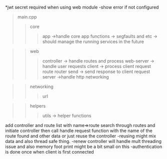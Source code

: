 *jwt secret required when using web module
-show error if not configured

> main.cpp
> > core
> > > app ->handle core app functions -> segfaults and etc -> should manage the running services in the future

> > web
> > > controller -> handle routes and process
> > > web-server -> handle user requests
> > > client -> process client request
> > > route
> > > router
> > > send -> send response to client request
> > > server ->handle http networking

> > networking
> > > url

> > helpers
> > > utils -> helper functions

add controller and route list with name=>route
search through routes and initiate controller then call handle request function with the name of the route found and other data
or just reuse the controller
-reusing might mix data and also thread safe thing.
-renew controller will handle mult threading issue and also memory foot print might be a bit small on this
-authentication is done once when client is first connected

